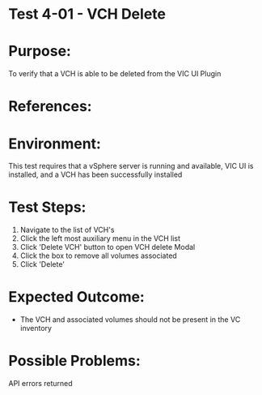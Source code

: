 Test 4-01 - VCH Delete
=======

# Purpose:
To verify that a VCH is able to be deleted from the VIC UI Plugin

# References:

# Environment:
This test requires that a vSphere server is running and available, VIC UI is installed,
and a VCH has been successfully installed

# Test Steps:
1. Navigate to the list of VCH's
2. Click the left most auxiliary menu in the VCH list
3. Click 'Delete VCH' button to open VCH delete Modal
4. Click the box to remove all volumes associated
5. Click 'Delete'

# Expected Outcome:
* The VCH and associated volumes should not be present in the VC inventory

# Possible Problems:
API errors returned

